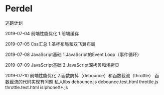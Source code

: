 # Perdel
逃跑计划

2019-07-04
前端性能优化
    1.前端缓存

2019-07-05
Css汇总
    1.圣杯布局和双飞翼布局

2019-07-08
JavaScript基础
    1.JavaScript的Event Loop（事件循环） 

2019-07-09
JavaScript基础
    2.JavaScript深拷贝和浅拷贝

2019-07-10
前端性能优化
    2.函数防抖（debounce）和函数截流（throttle） 函数截流的代码实现有问题
私人libs
    debounce.js
    debounce.test.html
    throttle.js
    throttle.test.html
    isIphoneX+.js